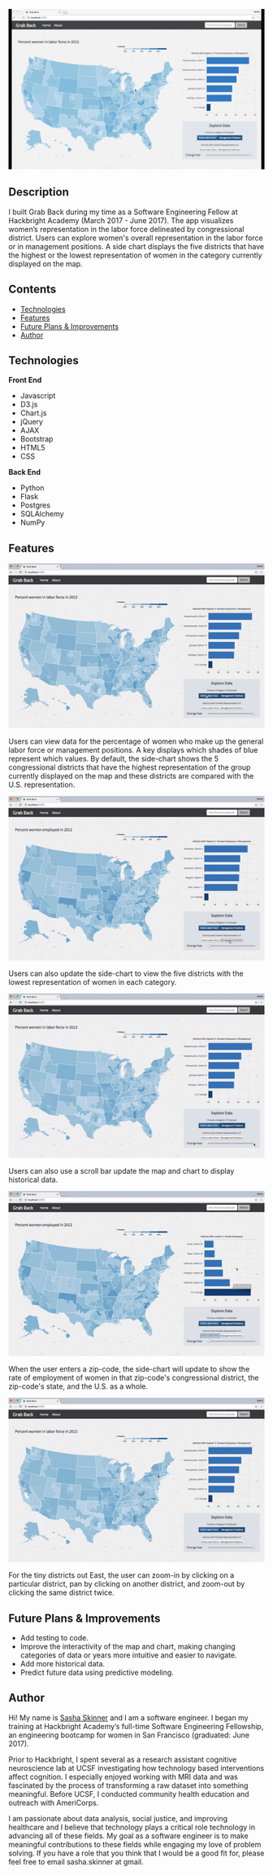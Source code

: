 <kbd>![Grab Back](/static/img/grabBack-home.png)</kbd>

## Description
I built Grab Back during my time as a Software Engineering Fellow at Hackbright Academy (March 2017 - June 2017). The app visualizes women’s representation in the labor force delineated by congressional district. Users can explore women's overall representation in the labor force or in management positions. A side chart displays the five districts that have the highest or the lowest representation of women in the category currently displayed on the map. 

## Contents
* [Technologies](#technologies)
* [Features](#features)
* [Future Plans & Improvements](#improvements)
* [Author](#author)

## <a name="technologies"></a>Technologies

<b>Front End</b>
* Javascript
* D3.js
* Chart.js
* jQuery
* AJAX
* Bootstrap
* HTML5
* CSS

<b>Back End</b>
* Python
* Flask
* Postgres
* SQLAlchemy
* NumPy


## <a name="features"></a>Features

<kbd>![Home](/static/gif/grabBack_toggleCat.gif)</kbd>

Users can view data for the percentage of women who make up the general labor force or management positions. A key displays which shades of blue represent which values. By default, the side-chart shows the 5 congressional districts that have the highest representation of the group currently displayed on the map and these districts are compared with the U.S. representation.

<kbd>![Change Categories](/static/gif/grabBack_bottomFive.gif)</kbd>

Users can also update the side-chart to view the five districts with the lowest representation of women in each category. 

<kbd>![Historical](/static/gif/grabBack_yearScroll.gif)</kbd>

Users can also use a scroll bar update the map and chart to display historical data.

<kbd>![Zipcode](/static/gif/grabBack_zipSearch.gif)</kbd>

When the user enters a zip-code, the side-chart will update to show the rate of employment of women in that zip-code's congressional district, the zip-code's state, and the U.S. as a whole. 

<kbd>![Zipcode](/static/gif/grabBack_zoom.gif)</kbd>

For the tiny districts out East, the user can zoom-in by clicking on a particular district, pan by clicking on another district, and zoom-out by clicking the same district twice.

## <a name="improvements"></a>Future Plans & Improvements

* Add testing to code.
* Improve the interactivity of the map and chart, making changing categories of data or years more intuitive and easier to navigate.
* Add more historical data.
* Predict future data using predictive modeling.


## <a name="author"></a>Author
Hi! My name is [Sasha Skinner](https://www.linkedin.com/in/sashaskinner) and I am a software engineer. I began my training at Hackbright Academy’s full-time Software Engineering Fellowship, an engineering bootcamp for women in San Francisco (graduated: June 2017). 
 
Prior to Hackbright, I spent several as a research assistant cognitive neuroscience lab at UCSF investigating how technology based interventions affect cognition. I especially enjoyed working with MRI data and was fascinated by the process of transforming a raw dataset into something meaningful. Before UCSF, I conducted community health education and outreach with AmeriCorps. 
 
I am passionate about data analysis, social justice, and improving healthcare and I believe that technology plays a critical role technology in advancing all of these fields. My goal as a software engineer is to make meaningful contributions to these fields while engaging my love of problem solving. If you have a role that you think that I would be a good fit for, please feel free to email sasha.skinner at gmail. 

